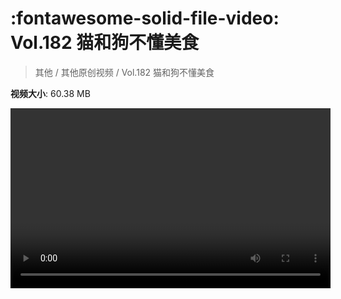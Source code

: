 # :fontawesome-solid-file-video: Vol.182 猫和狗不懂美食

> 其他 / 其他原创视频 / Vol.182 猫和狗不懂美食

**视频大小**: 60.38 MB

<video id="V-56e81551e3c6b0a51fc912786549c436" width="512" height="288" preload="none" playsinline webkit-playsinline></video>